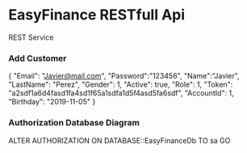 # EasyFinance RESTfull Api
REST Service

### Add Customer

{
	"Email": "Javier@mail.com",
	"Password":"123456",
	"Name":"Javier",
	"LastName": "Perez",
	"Gender": 1,
	"Active": true,
	"Role": 1,
	"Token": "a2sdf1a6d4fasd1fa4sd1f65a1sdfa1d5f4asd5fa6sdf",
	"AccountId": 1,
	"Birthday": "2019-11-05"
}

### Authorization Database Diagram

ALTER AUTHORIZATION ON DATABASE::EasyFinanceDb TO sa
GO